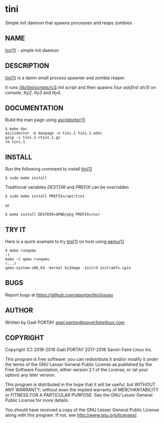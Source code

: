 # tini

Simple init daemon that spawns processes and reaps zombies

## NAME

[tini(1)] - simple init daemon

## DESCRIPTION

[tini(1)] is a damn small process spawner and zombie reaper.

It runs [/lib/tini/scripts/rcS] _init script_ and then spawns four _askfirst_
*sh(1)* on _console_, _tty2_, _tty3_ and _tty4_.

## DOCUMENTATION

Build the man page using [asciidoctor(1)]

	$ make doc
	asciidoctor -b manpage -o tini.1 tini.1.adoc
	gzip -c tini.1 >tini.1.gz
	rm tini.1

## INSTALL

Run the following command to install [tini(1)]

	$ sudo make install

Traditional variables *DESTDIR* and *PREFIX* can be overridden

	$ sudo make install PREFIX=/opt/tini

or

	$ make install DESTDIR=$PWD/pkg PREFIX=/usr

## TRY IT

Here is a quick example to try [tini(1)] on host using [qemu(1)]

	$ make runqemu                                                                            :(
	make -C qemu runqemu
	(...)
	qemu-system-x86_64 -kernel bzImage -initrd initramfs.cpio

## BUGS

Report bugs at *https://github.com/gportay/tini/issues*

## AUTHOR

Written by Gaël PORTAY *gael.portay@savoirfairelinux.com*

## COPYRIGHT

Copyright (C) 2018-2019 Gaël PORTAY
              2017-2018 Savoir-Faire Linux Inc.

This program is free software: you can redistribute it and/or modify
it under the terms of the GNU Lesser General Public License as published by
the Free Software Foundation, either version 2.1 of the License, or
(at your option) any later version.

This program is distributed in the hope that it will be useful,
but WITHOUT ANY WARRANTY; without even the implied warranty of
MERCHANTABILITY or FITNESS FOR A PARTICULAR PURPOSE.  See the
GNU Lesser General Public License for more details.

You should have received a copy of the GNU Lesser General Public License
along with this program.  If not, see <http://www.gnu.org/licenses/>.

[tini(1)]: tini.1.adoc
[asciidoctor(1)]: https://asciidoctor.org/man/asciidoctor/
[qemu(1)]: https://github.com/qemu/qemu
[/lib/tini/scripts/rcS]: qemu/rcS
